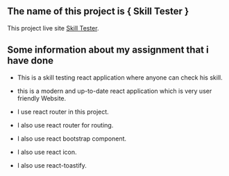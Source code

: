 ## The name of this project is { Skill Tester }

This project live site [Skill Tester](https://incomparable-pixie-5296c8.netlify.app/).

## Some information about my assignment that i have done

* This is a skill testing react application where anyone can check his skill.

* this is a modern and up-to-date react application which is very user friendly Website.

* I use react router in this project.

* I also use react router for routing.

* I also use react bootstrap component.

* I also use react icon.

* I also use react-toastify.

